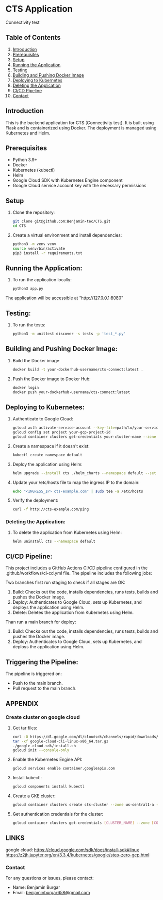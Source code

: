 # CTS  Application
Connectivity test

## Table of Contents
1. [Introduction](#introduction)
2. [Prerequisites](#prerequisites)
3. [Setup](#setup)
4. [Running the Application](#running-the-application)
5. [Testing](#testing)
6. [Building and Pushing Docker Image](#building-and-pushing-docker-image)
7. [Deploying to Kubernetes](#deploying-to-kubernetes)
8. [Deleting the Application](#deleting-the-application)
9. [CI/CD Pipeline](#cicd-pipeline)
10. [Contact](#contact)

## Introduction
This is the backend application for CTS (Connectivity test). It is built using Flask and is containerized using Docker. The deployment is managed using Kubernetes and Helm.

## Prerequisites
- Python 3.9+
- Docker
- Kubernetes (kubectl)
- Helm
- Google Cloud SDK with Kubernetes Engine component
- Google Cloud service account key with the necessary permissions

## Setup
1. Clone the repository:
   ```bash
   git clone git@github.com:Benjamin-tec/CTS.git
   cd CTS

2. Create a virtual environment and install dependencies:
   ```bash
   python3 -m venv venv
   source venv/bin/activate
   pip3 install -r requirements.txt

## Running the Application:
1. To run the application locally:
   ```bash
   python3 app.py

  The application will be accessible at "http://127.0.0.1:8080"

## Testing:
1. To run the tests:
   ```bash
   python3 -m unittest discover -s tests -p 'test_*.py'

## Building and Pushing Docker Image:
1. Build the Docker image:
   ```bash
   docker build -t your-dockerhub-username/cts-connect:latest .

2. Push the Docker image to Docker Hub:
   ```bash
   docker login
   docker push your-dockerhub-username/cts-connect:latest

## Deploying to Kubernetes:
1. Authenticate to Google Cloud:
   ```bash
   gcloud auth activate-service-account --key-file=path/to/your-service-account-key.json
   gcloud config set project your-gcp-project-id
   gcloud container clusters get-credentials your-cluster-name --zone your-cluster-zone

2. Create a namespace if it doesn't exist:
   ```bash
   kubectl create namespace default

3. Deploy the application using Helm:
   ```bash
   helm upgrade --install cts ./helm_charts --namespace default --set image.repository=your-dockerhub-username/cts-connect --set image.tag=latest

4. Update your /etc/hosts file to map the ingress IP to the domain:
   ```bash
   echo "<INGRESS_IP> cts-example.com" | sudo tee -a /etc/hosts

5. Verify the deployment:
   ```bash
   curl -f http://cts-example.com/ping

### Deleting the Application:
1. To delete the application from Kubernetes using Helm:
   ```bash
   helm uninstall cts --namespace default

## CI/CD Pipeline:
This project includes a GitHub Actions CI/CD pipeline configured in the .github/workflows/ci-cd.yml file. The pipeline includes the following jobs:

Two branches first run staging to check if all stages are OK:
1. Build: Checks out the code, installs dependencies, runs tests, builds and pushes the Docker image.
2. Deploy: Authenticates to Google Cloud, sets up Kubernetes, and deploys the application using Helm.
3. Delete: Deletes the application from Kubernetes using Helm.

Than run a main branch for deploy:
1. Build: Checks out the code, installs dependencies, runs tests, builds and pushes the Docker image.
2. Deploy: Authenticates to Google Cloud, sets up Kubernetes, and deploys the application using Helm.

## Triggering the Pipeline:
The pipeline is triggered on:
- Push to the main branch.
- Pull request to the main branch.

## APPENDIX

### Create cluster on google cloud

1. Get tar files:
   ```bash
   curl -O https://dl.google.com/dl/cloudsdk/channels/rapid/downloads/google-cloud-cli-linux-x86_64.tar.gz
   tar -xf google-cloud-cli-linux-x86_64.tar.gz
   ./google-cloud-sdk/install.sh
   gcloud init --console-only

2. Enable the Kubernetes Engine API:
   ```bash
   gcloud services enable container.googleapis.com
   
3. Install kubectl:
   ```bash
   gcloud components install kubectl

4. Create a GKE cluster:
   ```bash
   gcloud container clusters create cts-cluster --zone us-central1-a --num-nodes 1

5. Get authentication credentials for the cluster:
   ```bash
   gcloud container clusters get-credentials [CLUSTER_NAME] --zone [COMPUTE_ZONE]


## LINKS

google cloud:
https://cloud.google.com/sdk/docs/install-sdk#linux
https://z2jh.jupyter.org/en/3.3.4/kubernetes/google/step-zero-gcp.html

### Contact

For any questions or issues, please contact:
- Name: Benjamin Burgar
- Email: benjaminburgar658@gmail.com

